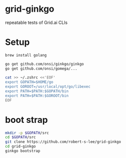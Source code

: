 # grid-ginkgo
repeatable tests of Grid.ai CLIs


# Setup
```bash
brew install golang

go get github.com/onsi/ginkgo/ginkgo
go get github.com/onsi/gomega/...
 
cat >> ~/.zshrc <<'EOF'
export GOPATH=$HOME/go
export GOROOT=/usr/local/opt/go/libexec
export PATH=$PATH:$GOPATH/bin
export PATH=$PATH:$GOROOT/bin
EOF
```

# boot strap

```bash
mkdir -p $GOPATH/src
cd $GOPATH/src
git clone https://github.com/robert-s-lee/grid-ginkgo
cd grid-ginkgo
ginkgo bootstrap
```